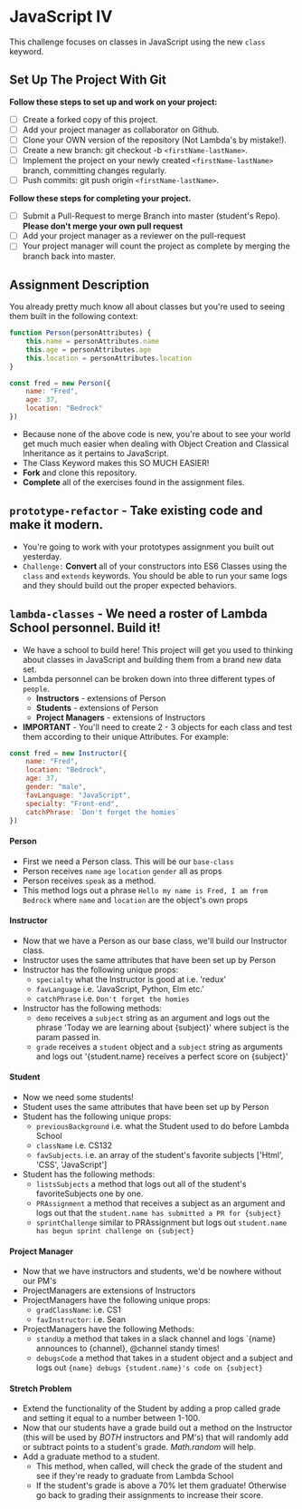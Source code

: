 # JavaScript IV

This challenge focuses on classes in JavaScript using the new `class` keyword.

## Set Up The Project With Git

**Follow these steps to set up and work on your project:**

-   [ ] Create a forked copy of this project.
-   [ ] Add your project manager as collaborator on Github.
-   [ ] Clone your OWN version of the repository (Not Lambda's by mistake!).
-   [ ] Create a new branch: git checkout -b `<firstName-lastName>`.
-   [ ] Implement the project on your newly created `<firstName-lastName>` branch, committing changes regularly.
-   [ ] Push commits: git push origin `<firstName-lastName>`.

**Follow these steps for completing your project.**

-   [ ] Submit a Pull-Request to merge <firstName-lastName> Branch into master (student's Repo). **Please don't merge your own pull request**
-   [ ] Add your project manager as a reviewer on the pull-request
-   [ ] Your project manager will count the project as complete by merging the branch back into master.

## Assignment Description

You already pretty much know all about classes but you're used to seeing them built in the following context:

```js
function Person(personAttributes) {
    this.name = personAttributes.name
    this.age = personAttributes.age
    this.location = personAttributes.location
}

const fred = new Person({
    name: "Fred",
    age: 37,
    location: "Bedrock"
})
```

-   Because none of the above code is new, you're about to see your world get much much easier when dealing with Object Creation and Classical Inheritance as it pertains to JavaScript.
-   The Class Keyword makes this SO MUCH EASIER!
-   **Fork** and clone this repository.
-   **Complete** all of the exercises found in the assignment files.

## `prototype-refactor` - Take existing code and make it modern.

-   You're going to work with your prototypes assignment you built out yesterday.
-   `Challenge:` **Convert** all of your constructors into ES6 Classes using the `class` and `extends` keywords. You should be able to run your same logs and they should build out the proper expected behaviors.

## `lambda-classes` - We need a roster of Lambda School personnel. Build it!

-   We have a school to build here! This project will get you used to thinking about classes in JavaScript and building them from a brand new data set.
-   Lambda personnel can be broken down into three different types of `people`.
    -   **Instructors** - extensions of Person
    -   **Students** - extensions of Person
    -   **Project Managers** - extensions of Instructors
-   **IMPORTANT** - You'll need to create 2 - 3 objects for each class and test them according to their unique Attributes. For example:

```js
const fred = new Instructor({
    name: "Fred",
    location: "Bedrock",
    age: 37,
    gender: "male",
    favLanguage: "JavaScript",
    specialty: "Front-end",
    catchPhrase: `Don't forget the homies`
})
```

#### Person

-   First we need a Person class. This will be our `base-class`
-   Person receives `name` `age` `location` `gender` all as props
-   Person receives `speak` as a method.
-   This method logs out a phrase `Hello my name is Fred, I am from Bedrock` where `name` and `location` are the object's own props

#### Instructor

-   Now that we have a Person as our base class, we'll build our Instructor class.
-   Instructor uses the same attributes that have been set up by Person
-   Instructor has the following unique props:
    -   `specialty` what the Instructor is good at i.e. 'redux'
    -   `favLanguage` i.e. 'JavaScript, Python, Elm etc.'
    -   `catchPhrase` i.e. `Don't forget the homies`
-   Instructor has the following methods:
    -   `demo` receives a `subject` string as an argument and logs out the phrase 'Today we are learning about {subject}' where subject is the param passed in.
    -   `grade` receives a `student` object and a `subject` string as arguments and logs out '{student.name} receives a perfect score on {subject}'

#### Student

-   Now we need some students!
-   Student uses the same attributes that have been set up by Person
-   Student has the following unique props:
    -   `previousBackground` i.e. what the Student used to do before Lambda School
    -   `className` i.e. CS132
    -   `favSubjects`. i.e. an array of the student's favorite subjects ['Html', 'CSS', 'JavaScript']
-   Student has the following methods:
    -   `listsSubjects` a method that logs out all of the student's favoriteSubjects one by one.
    -   `PRAssignment` a method that receives a subject as an argument and logs out that the `student.name has submitted a PR for {subject}`
    -   `sprintChallenge` similar to PRAssignment but logs out `student.name has begun sprint challenge on {subject}`

#### Project Manager

-   Now that we have instructors and students, we'd be nowhere without our PM's
-   ProjectManagers are extensions of Instructors
-   ProjectManagers have the following unique props:
    -   `gradClassName`: i.e. CS1
    -   `favInstructor`: i.e. Sean
-   ProjectManagers have the following Methods:
    -   `standUp` a method that takes in a slack channel and logs `{name} announces to {channel}, @channel standy times!​​​​​
    -   `debugsCode` a method that takes in a student object and a subject and logs out `{name} debugs {student.name}'s code on {subject}`

#### Stretch Problem

-   Extend the functionality of the Student by adding a prop called grade and setting it equal to a number between 1-100.
-   Now that our students have a grade build out a method on the Instructor (this will be used by _BOTH_ instructors and PM's) that will randomly add or subtract points to a student's grade. _Math.random_ will help.
-   Add a graduate method to a student.
    -   This method, when called, will check the grade of the student and see if they're ready to graduate from Lambda School
    -   If the student's grade is above a 70% let them graduate! Otherwise go back to grading their assignments to increase their score.
